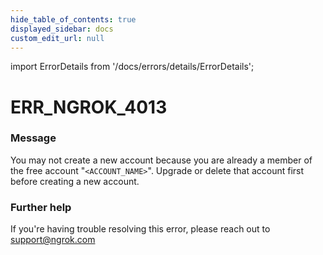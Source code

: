 ```yaml
---
hide_table_of_contents: true
displayed_sidebar: docs
custom_edit_url: null
---
```


import ErrorDetails from '/docs/errors/details/ErrorDetails';

# ERR_NGROK_4013

### Message
You may not create a new account because you are already a member of the free account "`<ACCOUNT_NAME>`". Upgrade or delete that account first before creating a new account.

### Further help
If you're having trouble resolving this error, please reach out to [support@ngrok.com](mailto:support@ngrok.com?subject=Help%20with%20ERR_NGROK_4013)

<ErrorDetails error='err_ngrok_4013' />
